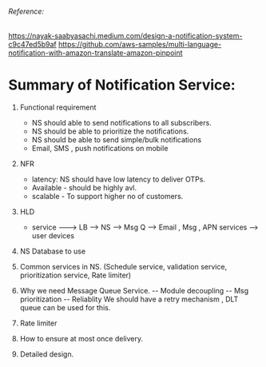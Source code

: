 ###### Reference: 
https://nayak-saabyasachi.medium.com/design-a-notification-system-c9c47ed5b9af
https://github.com/aws-samples/multi-language-notification-with-amazon-translate-amazon-pinpoint

Summary of Notification Service:
================================

1. Functional requirement 

   - NS should able to send notifications to all subscribers.
   - NS should be able to prioritize the notifications.
   - NS should be able to send simple/bulk notifications
   - Email, SMS , push notifications on mobile 
   
2. NFR 
   - latency: NS should have low latency to deliver OTPs.  
   - Available - should be highly avl.
   - scalable - To support higher no of customers.
   
3. HLD

   - service ---> LB --> NS --> Msg Q --> Email , Msg , APN services --> user devices

4. NS Database to use 

5. Common services in NS. (Schedule service, validation service, prioritization service, Rate limiter)

5. Why we need Message Queue Service.
    -- Module decoupling 
    -- Msg prioritization
    -- Reliablity We should have a retry mechanism , DLT queue can be used for this.

6. Rate limiter 

7. How to ensure at most once delivery.

8. Detailed design.	

